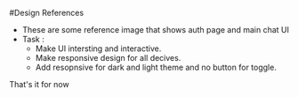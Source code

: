 #Design References
- These are some reference image that shows auth page and main chat UI 
- Task :
  - Make UI intersting and interactive.
  - Make responsive design for all decives.
  - Add resopnsive for dark and light theme and no button for toggle.

That's it for now


